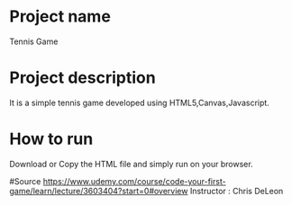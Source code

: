 # Project name
Tennis Game

# Project description
It is a simple tennis game developed using HTML5,Canvas,Javascript.

# How to run
Download or Copy the HTML file and simply run on your browser.

#Source
https://www.udemy.com/course/code-your-first-game/learn/lecture/3603404?start=0#overview
Instructor : Chris DeLeon